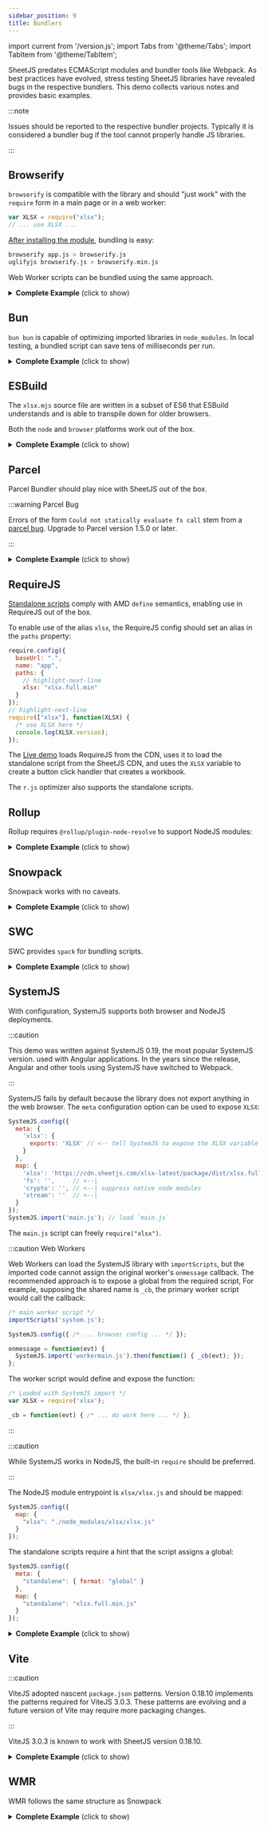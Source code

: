 ```yaml
---
sidebar_position: 9
title: Bundlers
---
```


import current from '/version.js';
import Tabs from '@theme/Tabs';
import TabItem from '@theme/TabItem';

SheetJS predates ECMAScript modules and bundler tools like Webpack. As best
practices have evolved, stress testing SheetJS libraries have revealed bugs in
the respective bundlers.  This demo collects various notes and provides basic
examples.

:::note

Issues should be reported to the respective bundler projects.  Typically it is
considered a bundler bug if the tool cannot properly handle JS libraries.

:::


## Browserify

`browserify` is compatible with the library and should "just work" with the
`require` form in a main page or in a web worker:

```js
var XLSX = require("xlsx");
// ... use XLSX ...
```

[After installing the module](../../installation/nodejs), bundling is easy:

```bash
browserify app.js > browserify.js
uglifyjs browserify.js > browserify.min.js
```

Web Worker scripts can be bundled using the same approach.

<details><summary><b>Complete Example</b> (click to show)</summary>

1) Install the tarball using a package manager:

<Tabs>
  <TabItem value="npm" label="npm">
<pre><code parentName="pre" {...{"className": "language-bash"}}>{`\
$ npm i --save https://cdn.sheetjs.com/xlsx-${current}/xlsx-${current}.tgz`}
</code></pre>
  </TabItem>
  <TabItem value="pnpm" label="pnpm">
<pre><code parentName="pre" {...{"className": "language-bash"}}>{`\
$ pnpm install https://cdn.sheetjs.com/xlsx-${current}/xlsx-${current}.tgz`}
</code></pre>
  </TabItem>
  <TabItem value="yarn" label="Yarn" default>
<pre><code parentName="pre" {...{"className": "language-bash"}}>{`\
$ yarn add https://cdn.sheetjs.com/xlsx-${current}/xlsx-${current}.tgz`}
</code></pre>
  </TabItem>
</Tabs>

2) Download the following files:

- [`app.js`](pathname:///browserify/app.js)
- [`index.html`](pathname:///browserify/index.html)
- [`xlsxworker.js`](pathname:///browserify/xlsxworker.js)

3) Bundle the scripts:

```bash
npx browserify app.js > browserify.js
npx browserify xlsxworker.js > worker.js
```

4) Spin up a local web server:

```
npx http-server
```

5) Access the site <http://localhost:8080/> and use the file input element to
select a spreadsheet.

</details>


## Bun

`bun bun` is capable of optimizing imported libraries in `node_modules`.  In
local testing, a bundled script can save tens of milliseconds per run.

<details><summary><b>Complete Example</b> (click to show)</summary>

1) Install the tarball using a package manager:

<Tabs>
  <TabItem value="npm" label="npm">
<pre><code parentName="pre" {...{"className": "language-bash"}}>{`\
$ npm i --save https://cdn.sheetjs.com/xlsx-${current}/xlsx-${current}.tgz`}
</code></pre>
  </TabItem>
  <TabItem value="pnpm" label="pnpm">
<pre><code parentName="pre" {...{"className": "language-bash"}}>{`\
$ pnpm install https://cdn.sheetjs.com/xlsx-${current}/xlsx-${current}.tgz`}
</code></pre>
  </TabItem>
  <TabItem value="yarn" label="Yarn" default>
<pre><code parentName="pre" {...{"className": "language-bash"}}>{`\
$ yarn add https://cdn.sheetjs.com/xlsx-${current}/xlsx-${current}.tgz`}
</code></pre>
  </TabItem>
</Tabs>

2) Save the following script to `bun.js`:

```js title="bun.js"
// highlight-next-line
import * as XLSX from 'xlsx/xlsx.mjs';
// highlight-next-line
import * as fs from 'fs';
// highlight-next-line
XLSX.set_fs(fs);

/* fetch JSON data and parse */
const url = "https://sheetjs.com/executive.json";
const raw_data = await (await fetch(url)).json();

/* filter for the Presidents */
const prez = raw_data.filter((row) => row.terms.some((term) => term.type === "prez"));

/* flatten objects */
const rows = prez.map((row) => ({
  name: row.name.first + " " + row.name.last,
  birthday: row.bio.birthday
}));

/* generate worksheet and workbook */
const worksheet = XLSX.utils.json_to_sheet(rows);
const workbook = XLSX.utils.book_new();
XLSX.utils.book_append_sheet(workbook, worksheet, "Dates");

/* fix headers */
XLSX.utils.sheet_add_aoa(worksheet, [["Name", "Birthday"]], { origin: "A1" });

/* calculate column width */
const max_width = rows.reduce((w, r) => Math.max(w, r.name.length), 10);
worksheet["!cols"] = [ { wch: max_width } ];

/* create an XLSX file and try to save to Presidents.xlsx */
XLSX.writeFile(workbook, "Presidents.xlsx");
```

3) Bundle the script with `bun bun`:

```bash
bun bun bun.js
```

This procedure will generate `node_modules.bun`.

4) Run the script

```bash
bun bun.js
```

</details>


## ESBuild

The `xlsx.mjs` source file are written in a subset of ES6 that ESBuild
understands and is able to transpile down for older browsers.

Both the `node` and `browser` platforms work out of the box.

<details><summary><b>Complete Example</b> (click to show)</summary>

<Tabs>
  <TabItem value="browser" label="Browser">

1) Install the tarball using a package manager:

<Tabs>
  <TabItem value="npm" label="npm">
<pre><code parentName="pre" {...{"className": "language-bash"}}>{`\
$ npm i --save https://cdn.sheetjs.com/xlsx-${current}/xlsx-${current}.tgz`}
</code></pre>
  </TabItem>
  <TabItem value="pnpm" label="pnpm">
<pre><code parentName="pre" {...{"className": "language-bash"}}>{`\
$ pnpm install https://cdn.sheetjs.com/xlsx-${current}/xlsx-${current}.tgz`}
</code></pre>
  </TabItem>
  <TabItem value="yarn" label="Yarn" default>
<pre><code parentName="pre" {...{"className": "language-bash"}}>{`\
$ yarn add https://cdn.sheetjs.com/xlsx-${current}/xlsx-${current}.tgz`}
</code></pre>
  </TabItem>
</Tabs>

2) Save the following to `esbrowser.js`:

```js title="esbrowser.js"
// highlight-next-line
import { utils, version, writeFileXLSX } from 'xlsx/xlsx.mjs';

(async() => {
/* fetch JSON data and parse */
const url = "https://sheetjs.com/executive.json";
const raw_data = await (await fetch(url)).json();

/* filter for the Presidents */
const prez = raw_data.filter(row => row.terms.some(term => term.type === "prez"));

/* flatten objects */
const rows = prez.map(row => ({
  name: row.name.first + " " + row.name.last,
  birthday: row.bio.birthday
}));

/* generate worksheet and workbook */
const worksheet = utils.json_to_sheet(rows);
const workbook = utils.book_new();
utils.book_append_sheet(workbook, worksheet, "Dates");

/* fix headers */
utils.sheet_add_aoa(worksheet, [["Name", "Birthday"]], { origin: "A1" });

/* calculate column width */
const max_width = rows.reduce((w, r) => Math.max(w, r.name.length), 10);
worksheet["!cols"] = [ { wch: max_width } ];

/* create an XLSX file and try to save to Presidents.xlsx */
writeFileXLSX(workbook, "Presidents.xlsx");
})();
```

3) Create a small HTML page that loads the script.  Save to `index.html`:

```html title="index.html"
<body><script src="esb.browser.js"></script></body>
```

4) Create bundle:

```bash
npx esbuild esbrowser.js --bundle --outfile=esb.browser.js
```

5) Start a local HTTP server, then go to http://localhost:8080/

```bash
npx http-server .
```

  </TabItem>
  <TabItem value="nodejs" label="NodeJS">

1) Install the tarball using a package manager:

<Tabs>
  <TabItem value="npm" label="npm">
<pre><code parentName="pre" {...{"className": "language-bash"}}>{`\
$ npm i --save https://cdn.sheetjs.com/xlsx-${current}/xlsx-${current}.tgz`}
</code></pre>
  </TabItem>
  <TabItem value="pnpm" label="pnpm">
<pre><code parentName="pre" {...{"className": "language-bash"}}>{`\
$ pnpm install https://cdn.sheetjs.com/xlsx-${current}/xlsx-${current}.tgz`}
</code></pre>
  </TabItem>
  <TabItem value="yarn" label="Yarn" default>
<pre><code parentName="pre" {...{"className": "language-bash"}}>{`\
$ yarn add https://cdn.sheetjs.com/xlsx-${current}/xlsx-${current}.tgz`}
</code></pre>
  </TabItem>
</Tabs>

2) Save the following to `esbnode.js`:

```js title="esbnode.js"
// highlight-next-line
import { set_fs, utils, version, writeFile } from 'xlsx/xlsx.mjs';
// highlight-next-line
import * as fs from 'fs';
// highlight-next-line
set_fs(fs);

(async() => {
/* fetch JSON data and parse */
const url = "https://sheetjs.com/executive.json";
const raw_data = await (await fetch(url)).json();

/* filter for the Presidents */
const prez = raw_data.filter(row => row.terms.some(term => term.type === "prez"));

/* flatten objects */
const rows = prez.map(row => ({
  name: row.name.first + " " + row.name.last,
  birthday: row.bio.birthday
}));

/* generate worksheet and workbook */
const worksheet = utils.json_to_sheet(rows);
const workbook = utils.book_new();
utils.book_append_sheet(workbook, worksheet, "Dates");

/* fix headers */
utils.sheet_add_aoa(worksheet, [["Name", "Birthday"]], { origin: "A1" });

/* calculate column width */
const max_width = rows.reduce((w, r) => Math.max(w, r.name.length), 10);
worksheet["!cols"] = [ { wch: max_width } ];

/* create an XLSX file and try to save to Presidents.xlsx */
writeFile(workbook, "Presidents.xlsx");
})();
```

3) Create bundle:

```bash
npx esbuild esbnode.js --bundle --platform=node --outfile=esb.node.js
```

4) Run the bundle:

```bash
node esb.node.js
```

  </TabItem>
</Tabs>

</details>

## Parcel

Parcel Bundler should play nice with SheetJS out of the box.

:::warning Parcel Bug

Errors of the form `Could not statically evaluate fs call` stem from a
[parcel bug](https://github.com/parcel-bundler/parcel/pull/523). Upgrade to
Parcel version 1.5.0 or later.

:::

<details><summary><b>Complete Example</b> (click to show)</summary>

This demo follows the [Presidents Example](../../example).

1) Save the following to `index.html`:

```html title="index.html"
<body>
<h3>SheetJS <span id="vers"></span> export demo</h3>
<button id="xport">Click to Export!</button>
<!-- the script tag must be marked as `type="module"` -->
<!-- highlight-next-line -->
<script type="module">
// ESM-style import from "xlsx"
// highlight-next-line
import { utils, version, writeFileXLSX } from 'xlsx';

document.getElementById("vers").innerText = version;
document.getElementById("xport").onclick = async() => {
  /* fetch JSON data and parse */
  const url = "https://sheetjs.com/executive.json";
  const raw_data = await (await fetch(url)).json();

  /* filter for the Presidents */
  const prez = raw_data.filter(row => row.terms.some(term => term.type === "prez"));

  /* flatten objects */
  const rows = prez.map(row => ({
    name: row.name.first + " " + row.name.last,
    birthday: row.bio.birthday
  }));

  /* generate worksheet and workbook */
  const worksheet = utils.json_to_sheet(rows);
  const workbook = utils.book_new();
  utils.book_append_sheet(workbook, worksheet, "Dates");

  /* fix headers */
  utils.sheet_add_aoa(worksheet, [["Name", "Birthday"]], { origin: "A1" });

  /* calculate column width */
  const max_width = rows.reduce((w, r) => Math.max(w, r.name.length), 10);
  worksheet["!cols"] = [ { wch: max_width } ];

  /* create an XLSX file and try to save to Presidents.xlsx */
  writeFileXLSX(workbook, "Presidents.xlsx");
};
</script>
<body>
```

2) Install the SheetJS node module:

<Tabs>
  <TabItem value="npm" label="npm">
<pre><code parentName="pre" {...{"className": "language-bash"}}>{`\
$ npm i --save https://cdn.sheetjs.com/xlsx-${current}/xlsx-${current}.tgz`}
</code></pre>
  </TabItem>
  <TabItem value="pnpm" label="pnpm">
<pre><code parentName="pre" {...{"className": "language-bash"}}>{`\
$ pnpm install https://cdn.sheetjs.com/xlsx-${current}/xlsx-${current}.tgz`}
</code></pre>
  </TabItem>
  <TabItem value="yarn" label="Yarn" default>
<pre><code parentName="pre" {...{"className": "language-bash"}}>{`\
$ yarn add https://cdn.sheetjs.com/xlsx-${current}/xlsx-${current}.tgz`}
</code></pre>
  </TabItem>
</Tabs>

3) Run the Parcel CLI tool:

```bash
npx -y parcel index.html
```

4) Access the page listed in the output (typically `http://localhost:1234`) and
click the "Click to Export!" button to generate a file.

</details>

## RequireJS

[Standalone scripts](../../installation/standalone) comply with AMD `define`
semantics, enabling use in RequireJS out of the box.

To enable use of the alias `xlsx`, the RequireJS config should set an alias in
the `paths` property:

```js
require.config({
  baseUrl: ".",
  name: "app",
  paths: {
    // highlight-next-line
    xlsx: "xlsx.full.min"
  }
});
// highlight-next-line
require(["xlsx"], function(XLSX) {
  /* use XLSX here */
  console.log(XLSX.version);
});
```

The [Live demo](pathname:///requirejs/requirejs.html) loads RequireJS from the
CDN, uses it to load the standalone script from the SheetJS CDN, and uses the
`XLSX` variable to create a button click handler that creates a workbook.

The `r.js` optimizer also supports the standalone scripts.

## Rollup

Rollup requires `@rollup/plugin-node-resolve` to support NodeJS modules:

<details><summary><b>Complete Example</b> (click to show)</summary>

1) Install the tarball using a package manager:

<Tabs>
  <TabItem value="npm" label="npm">
<pre><code parentName="pre" {...{"className": "language-bash"}}>{`\
$ npm i --save https://cdn.sheetjs.com/xlsx-${current}/xlsx-${current}.tgz`} rollup @rollup/plugin-node-resolve
</code></pre>
  </TabItem>
  <TabItem value="pnpm" label="pnpm">
<pre><code parentName="pre" {...{"className": "language-bash"}}>{`\
$ pnpm install https://cdn.sheetjs.com/xlsx-${current}/xlsx-${current}.tgz`} rollup @rollup/plugin-node-resolve
</code></pre>
  </TabItem>
  <TabItem value="yarn" label="Yarn" default>
<pre><code parentName="pre" {...{"className": "language-bash"}}>{`\
$ yarn add https://cdn.sheetjs.com/xlsx-${current}/xlsx-${current}.tgz`} rollup @rollup/plugin-node-resolve
</code></pre>
  </TabItem>
</Tabs>

2) Save the following to `index.js`:

```js title="index.js"
// highlight-next-line
import { utils, version, writeFileXLSX } from 'xlsx/xlsx.mjs';

document.getElementById("xport").addEventListener("click", async() => {
/* fetch JSON data and parse */
const url = "https://sheetjs.com/executive.json";
const raw_data = await (await fetch(url)).json();

/* filter for the Presidents */
const prez = raw_data.filter(row => row.terms.some(term => term.type === "prez"));

/* flatten objects */
const rows = prez.map(row => ({
  name: row.name.first + " " + row.name.last,
  birthday: row.bio.birthday
}));

/* generate worksheet and workbook */
const worksheet = utils.json_to_sheet(rows);
const workbook = utils.book_new();
utils.book_append_sheet(workbook, worksheet, "Dates");

/* fix headers */
utils.sheet_add_aoa(worksheet, [["Name", "Birthday"]], { origin: "A1" });

/* calculate column width */
const max_width = rows.reduce((w, r) => Math.max(w, r.name.length), 10);
worksheet["!cols"] = [ { wch: max_width } ];

/* create an XLSX file and try to save to Presidents.xlsx */
writeFileXLSX(workbook, "Presidents.xlsx");
});
```

3) Bundle the script:

```bash
npx rollup index.js --plugin @rollup/plugin-node-resolve --file bundle.js --format iife
```

4) Create a small HTML page that loads the script.  Save to `index.html`:

```html title="index.html"
<!DOCTYPE html>
<html lang="en">
  <head></head>
  <body>
    <h1>SheetJS Presidents Demo</h1>
    <button id="xport">Click here to export</button>
    <script type="module" src="./bundle.js"></script>
  </body>
</html>
```


5) Start a local HTTP server, then go to http://localhost:8080/

```bash
npx http-server .
```

Click on "Click here to export" to generate a file.

</details>

## Snowpack

Snowpack works with no caveats.

<details><summary><b>Complete Example</b> (click to show)</summary>

1) Install the tarball using a package manager:

<Tabs>
  <TabItem value="npm" label="npm">
<pre><code parentName="pre" {...{"className": "language-bash"}}>{`\
$ npm i --save https://cdn.sheetjs.com/xlsx-${current}/xlsx-${current}.tgz`}
</code></pre>
  </TabItem>
  <TabItem value="pnpm" label="pnpm">
<pre><code parentName="pre" {...{"className": "language-bash"}}>{`\
$ pnpm install https://cdn.sheetjs.com/xlsx-${current}/xlsx-${current}.tgz`}
</code></pre>
  </TabItem>
  <TabItem value="yarn" label="Yarn" default>
<pre><code parentName="pre" {...{"className": "language-bash"}}>{`\
$ yarn add https://cdn.sheetjs.com/xlsx-${current}/xlsx-${current}.tgz`}
</code></pre>
  </TabItem>
</Tabs>

2) Save the following to `index.js`:

```js title="index.js"
// highlight-next-line
import { utils, version, writeFileXLSX } from 'xlsx/xlsx.mjs';

document.getElementById("xport").addEventListener("click", async() => {
/* fetch JSON data and parse */
const url = "https://sheetjs.com/executive.json";
const raw_data = await (await fetch(url)).json();

/* filter for the Presidents */
const prez = raw_data.filter(row => row.terms.some(term => term.type === "prez"));

/* flatten objects */
const rows = prez.map(row => ({
  name: row.name.first + " " + row.name.last,
  birthday: row.bio.birthday
}));

/* generate worksheet and workbook */
const worksheet = utils.json_to_sheet(rows);
const workbook = utils.book_new();
utils.book_append_sheet(workbook, worksheet, "Dates");

/* fix headers */
utils.sheet_add_aoa(worksheet, [["Name", "Birthday"]], { origin: "A1" });

/* calculate column width */
const max_width = rows.reduce((w, r) => Math.max(w, r.name.length), 10);
worksheet["!cols"] = [ { wch: max_width } ];

/* create an XLSX file and try to save to Presidents.xlsx */
writeFileXLSX(workbook, "Presidents.xlsx");
});
```

3) Create a small HTML page that loads the script.  Save to `index.html`:

```html title="index.html"
<!DOCTYPE html>
<html lang="en">
  <head></head>
  <body>
    <h1>SheetJS Presidents Demo</h1>
    <button id="xport">Click here to export</button>
    <script type="module" src="./index.js"></script>
  </body>
</html>
```

:::note

Unlike other bundlers, Snowpack requires a full page including `HEAD` element.

:::

4) Build for production:

```bash
npx snowpack build
```

5) Start a local HTTP server, then go to http://localhost:8080/

```bash
npx http-server build/
```

Click on "Click here to export" to generate a file.

</details>

## SWC

SWC provides `spack` for bundling scripts.

<details><summary><b>Complete Example</b> (click to show)</summary>

1) Install the dependencies using a package manager:

<Tabs>
  <TabItem value="npm" label="npm">
<pre><code parentName="pre" {...{"className": "language-bash"}}>{`\
$ npm i --save https://cdn.sheetjs.com/xlsx-${current}/xlsx-${current}.tgz`} regenerator-runtime @swc/cli @swc/core
</code></pre>
  </TabItem>
  <TabItem value="pnpm" label="pnpm">
<pre><code parentName="pre" {...{"className": "language-bash"}}>{`\
$ pnpm install https://cdn.sheetjs.com/xlsx-${current}/xlsx-${current}.tgz`} regenerator-runtime @swc/cli @swc/core
</code></pre>
  </TabItem>
  <TabItem value="yarn" label="Yarn" default>
<pre><code parentName="pre" {...{"className": "language-bash"}}>{`\
$ yarn add https://cdn.sheetjs.com/xlsx-${current}/xlsx-${current}.tgz`} regenerator-runtime @swc/cli @swc/core
</code></pre>
  </TabItem>
</Tabs>

:::note

The `regenerator-runtime` dependency is used for transpiling `fetch` and is not
required if the interface code does not use `fetch` or Promises.

:::

2) Save the following to `index.js`:

```js title="index.js"
import { utils, version, writeFileXLSX } from 'xlsx';

document.getElementById("xport").addEventListener("click", async() => {
/* fetch JSON data and parse */
const url = "https://sheetjs.com/executive.json";
const raw_data = await (await fetch(url)).json();

/* filter for the Presidents */
const prez = raw_data.filter(row => row.terms.some(term => term.type === "prez"));

/* flatten objects */
const rows = prez.map(row => ({
  name: row.name.first + " " + row.name.last,
  birthday: row.bio.birthday
}));

/* generate worksheet and workbook */
const worksheet = utils.json_to_sheet(rows);
const workbook = utils.book_new();
utils.book_append_sheet(workbook, worksheet, "Dates");

/* fix headers */
utils.sheet_add_aoa(worksheet, [["Name", "Birthday"]], { origin: "A1" });

/* calculate column width */
const max_width = rows.reduce((w, r) => Math.max(w, r.name.length), 10);
worksheet["!cols"] = [ { wch: max_width } ];

/* create an XLSX file and try to save to Presidents.xlsx */
writeFileXLSX(workbook, "Presidents.xlsx");
});
```

3) Create an `spack.config.js` config file:

```js title="spack.config.js"
const { config } = require('@swc/core/spack');

module.exports = ({
  entry: {
    'web': __dirname + '/index.js',
  },
  output: {
    path: __dirname + '/lib'
  },
  module: {},
});
```

4) Build for production:

```bash
npx spack
```

This command will create the script `lib/web.js`

5) Create a small HTML page that loads the generated script:

```html title="index.html"
<!DOCTYPE html>
<html lang="en">
  <head></head>
  <body>
    <h1>SheetJS Presidents Demo</h1>
    <button id="xport">Click here to export</button>
    <script src="lib/web.js"></script>
  </body>
</html>
```

6) Start a local HTTP server, then go to http://localhost:8080/

```bash
npx http-server build/
```

Click on "Click here to export" to generate a file.

</details>

## SystemJS

With configuration, SystemJS supports both browser and NodeJS deployments.

:::caution

This demo was written against SystemJS 0.19, the most popular SystemJS version.
used with Angular applications.  In the years since the release, Angular and
other tools using SystemJS have switched to Webpack.

:::

<Tabs>
  <TabItem value="browser" label="Browser">

SystemJS fails by default because the library does not export anything in the
web browser.  The `meta` configuration option can be used to expose `XLSX`:

```js
SystemJS.config({
  meta: {
    'xlsx': {
      exports: 'XLSX' // <-- tell SystemJS to expose the XLSX variable
    }
  },
  map: {
    'xlsx': 'https://cdn.sheetjs.com/xlsx-latest/package/dist/xlsx.full.min.js',
    'fs': '',     // <--|
    'crypto': '', // <--| suppress native node modules
    'stream': ''  // <--|
  }
});
SystemJS.import('main.js'); // load `main.js`
```

The `main.js` script can freely `require("xlsx")`.

:::caution Web Workers

Web Workers can load the SystemJS library with `importScripts`, but the imported
code cannot assign the original worker's `onmessage` callback.  The recommended
approach is to expose a global from the required script,  For example, supposing
the shared name is `_cb`, the primary worker script would call the callback:

```js title="worker.js"
/* main worker script */
importScripts('system.js');

SystemJS.config({ /* ... browser config ... */ });

onmessage = function(evt) {
  SystemJS.import('workermain.js').then(function() { _cb(evt); });
};
```

The worker script would define and expose the function:

```js title="workermain.js"
/* Loaded with SystemJS import */
var XLSX = require('xlsx');

_cb = function(evt) { /* ... do work here ... */ };
```

:::

  </TabItem>
  <TabItem value="nodejs" label="NodeJS">

:::caution

While SystemJS works in NodeJS, the built-in `require` should be preferred.

:::

The NodeJS module entrypoint is `xlsx/xlsx.js` and should be mapped:

```js
SystemJS.config({
  map: {
    "xlsx": "./node_modules/xlsx/xlsx.js"
  }
});
```

The standalone scripts require a hint that the script assigns a global:

```js
SystemJS.config({
  meta: {
    "standalone": { format: "global" }
  },
  map: {
    "standalone": "xlsx.full.min.js"
  }
});
```
  </TabItem>
</Tabs>

<details><summary><b>Complete Example</b> (click to show)</summary>

<Tabs>
  <TabItem value="browser" label="Browser">

The [Live demo](pathname:///systemjs/systemjs.html) loads SystemJS from the
CDN, uses it to load the standalone script from the SheetJS CDN and emulate
a `require` implementation when loading [`main.js`](pathname:///systemjs/main.js)

"View Source" works on the main HTML page and the `main.js` script.

  </TabItem>
  <TabItem value="nodejs" label="NodeJS">

1) Install the dependencies:

<pre><code parentName="pre" {...{"className": "language-bash"}}>{`\
$ npm i --save https://cdn.sheetjs.com/xlsx-${current}/xlsx-${current}.tgz systemjs@0.19`}
</code></pre>

2) Save the following script to `SheetJSystem.js`:

```js title="SheetJSystem.js"
const SystemJS = require('systemjs');

// highlight-start
SystemJS.config({
  map: {
    'xlsx': 'node_modules/xlsx/xlsx.js',
    'fs': '@node/fs',
    'crypto': '@node/crypto',
    'stream': '@node/stream'
  }
});
// highlight-end

SystemJS.import('xlsx').then(async function(XLSX) {

  /* fetch JSON data and parse */
  const url = "https://sheetjs.com/executive.json";
  const raw_data = await (await fetch(url)).json();

  /* filter for the Presidents */
  const prez = raw_data.filter(row => row.terms.some(term => term.type === "prez"));

  /* flatten objects */
  const rows = prez.map(row => ({
    name: row.name.first + " " + row.name.last,
    birthday: row.bio.birthday
  }));

  /* generate worksheet and workbook */
  const worksheet = XLSX.utils.json_to_sheet(rows);
  const workbook = XLSX.utils.book_new();
  XLSX.utils.book_append_sheet(workbook, worksheet, "Dates");

  /* fix headers */
  XLSX.utils.sheet_add_aoa(worksheet, [["Name", "Birthday"]], { origin: "A1" });

  /* calculate column width */
  const max_width = rows.reduce((w, r) => Math.max(w, r.name.length), 10);
  worksheet["!cols"] = [ { wch: max_width } ];

  /* create an XLSX file and try to save to Presidents.xlsx */
  XLSX.writeFile(workbook, "Presidents.xlsx");

});
```

3) Run in NodeJS:

```bash
node SheetJSystem.js
```

If the demo worked, `Presidents.xlsx` will be created.

:::note

As it uses `fetch`, this demo requires Node 18.

:::

  </TabItem>
</Tabs>

</details>

## Vite

:::caution

ViteJS adopted nascent `package.json` patterns. Version 0.18.10 implements the
patterns required for ViteJS 3.0.3. These patterns are evolving and a future
version of Vite may require more packaging changes.

:::

ViteJS 3.0.3 is known to work with SheetJS version 0.18.10.

<details><summary><b>Complete Example</b> (click to show)</summary>

1) Create a new ViteJS project:

```
npm create vite@latest
cd sheetjs-vite # (project name)
npm i
```

When prompted for **Project Name**, type **`sheetjs-vite`**

When prompted for **Framework**, select **`vue`** then **`vue-ts`**

2) Add the SheetJS dependency:

<pre><code parentName="pre" {...{"className": "language-bash"}}>{`\
$ npm i --save https://cdn.sheetjs.com/xlsx-${current}/xlsx-${current}.tgz`}
</code></pre>

3) Replace `src\components\HelloWorld.vue` with:

```html title="src\components\HelloWorld.vue"
<script setup lang="ts">
import { version, utils, writeFileXLSX } from 'xlsx';

interface President {
  terms: { "type": "prez" | "viceprez"; }[];
  name: { first: string; last: string; }
  bio: { birthday: string; }
}

async function xport() {
/* fetch JSON data and parse */
const url = "https://sheetjs.com/executive.json";
const raw_data: President[] = await (await fetch(url)).json();

/* filter for the Presidents */
const prez = raw_data.filter(row => row.terms.some(term => term.type === "prez"));

/* flatten objects */
const rows = prez.map(row => ({
  name: row.name.first + " " + row.name.last,
  birthday: row.bio.birthday
}));

/* generate worksheet and workbook */
const worksheet = utils.json_to_sheet(rows);
const workbook = utils.book_new();
utils.book_append_sheet(workbook, worksheet, "Dates");

/* fix headers */
utils.sheet_add_aoa(worksheet, [["Name", "Birthday"]], { origin: "A1" });

/* calculate column width */
const max_width = rows.reduce((w, r) => Math.max(w, r.name.length), 10);
worksheet["!cols"] = [ { wch: max_width } ];

/* create an XLSX file and try to save to Presidents.xlsx */
writeFileXLSX(workbook, "Presidents.xlsx");
}

</script>

<template>
  <button type="button" @click="xport">Export with SheetJS version {{ version }}</button>
</template>
```

4) Run `npm run dev` and test functionality by opening a web browser to
http://localhost:5173/ and clicking the button

5) Run `npx vite build` and verify the generated pages work by running a local
web server in the `dist` folder:

```
npx http-server dist/
```

Access http://localhost:8080 in your web browser.

</details>

## WMR

WMR follows the same structure as Snowpack

<details><summary><b>Complete Example</b> (click to show)</summary>

1) Install the tarball using a package manager:

<Tabs>
  <TabItem value="npm" label="npm">
<pre><code parentName="pre" {...{"className": "language-bash"}}>{`\
$ npm i --save https://cdn.sheetjs.com/xlsx-${current}/xlsx-${current}.tgz`}
</code></pre>
  </TabItem>
  <TabItem value="pnpm" label="pnpm">
<pre><code parentName="pre" {...{"className": "language-bash"}}>{`\
$ pnpm install https://cdn.sheetjs.com/xlsx-${current}/xlsx-${current}.tgz`}
</code></pre>
  </TabItem>
  <TabItem value="yarn" label="Yarn" default>
<pre><code parentName="pre" {...{"className": "language-bash"}}>{`\
$ yarn add https://cdn.sheetjs.com/xlsx-${current}/xlsx-${current}.tgz`}
</code></pre>
  </TabItem>
</Tabs>

2) Save the following to `index.js`:

```js title="index.js"
// highlight-next-line
import { utils, version, writeFileXLSX } from 'xlsx/xlsx.mjs';

document.getElementById("xport").addEventListener("click", async() => {
/* fetch JSON data and parse */
const url = "https://sheetjs.com/executive.json";
const raw_data = await (await fetch(url)).json();

/* filter for the Presidents */
const prez = raw_data.filter(row => row.terms.some(term => term.type === "prez"));

/* flatten objects */
const rows = prez.map(row => ({
  name: row.name.first + " " + row.name.last,
  birthday: row.bio.birthday
}));

/* generate worksheet and workbook */
const worksheet = utils.json_to_sheet(rows);
const workbook = utils.book_new();
utils.book_append_sheet(workbook, worksheet, "Dates");

/* fix headers */
utils.sheet_add_aoa(worksheet, [["Name", "Birthday"]], { origin: "A1" });

/* calculate column width */
const max_width = rows.reduce((w, r) => Math.max(w, r.name.length), 10);
worksheet["!cols"] = [ { wch: max_width } ];

/* create an XLSX file and try to save to Presidents.xlsx */
writeFileXLSX(workbook, "Presidents.xlsx");
});
```

3) Create a small HTML page that loads the script.  Save to `index.html`:

```html title="index.html"
<!DOCTYPE html>
<html lang="en">
  <head></head>
  <body>
    <h1>SheetJS Presidents Demo</h1>
    <button id="xport">Click here to export</button>
    <script type="module" src="./index.js"></script>
  </body>
</html>
```

4) Build for production:

```bash
npx wmr build
```

5) Start a local HTTP server in `dist` folder and go to http://localhost:8080/

```bash
npx http-server dist/
```

Click on "Click here to export" to generate a file.

</details>

